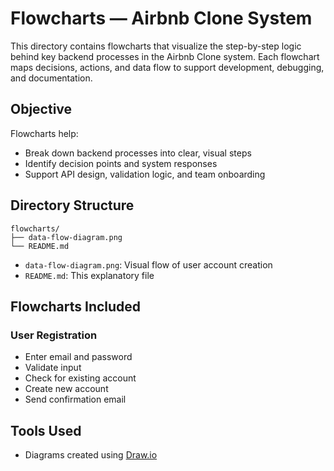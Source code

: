 
# Flowcharts — Airbnb Clone System

This directory contains flowcharts that visualize the step-by-step logic behind key backend processes in the Airbnb Clone system. Each flowchart maps decisions, actions, and data flow to support development, debugging, and documentation.



##  Objective

Flowcharts help:
- Break down backend processes into clear, visual steps
- Identify decision points and system responses
- Support API design, validation logic, and team onboarding


##  Directory Structure

```
flowcharts/
├── data-flow-diagram.png
└── README.md
```


- `data-flow-diagram.png`: Visual flow of user account creation
- `README.md`: This explanatory file



##  Flowcharts Included

###  User Registration
- Enter email and password
- Validate input
- Check for existing account
- Create new account
- Send confirmation email



##  Tools Used

- Diagrams created using [Draw.io](https://draw.io)





